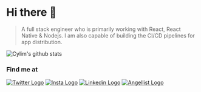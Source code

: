 # Hi there 👋

> A full stack engineer who is primarily working with React, React Native & Nodejs. I am also capable of building the CI/CD pipelines for app distribution.

![Cylim's github stats](https://github-readme-stats.vercel.app/api?username=cylim&count_private=true&show_icons=true&theme=dracula&include_all_commits=true)

### Find me at

[![Twitter Logo](https://icons.iconarchive.com/icons/limav/flat-gradient-social/32/Twitter-icon.png)](https://cyl.im/twitter)
[![Insta Logo](https://icons.iconarchive.com/icons/uiconstock/socialmedia/32/Instagram-icon.png)](https://cyl.im/insta)
[![Linkedin Logo](https://icons.iconarchive.com/icons/limav/flat-gradient-social/32/Linkedin-icon.png)](https://cyl.im/in)
[![Angellist Logo](https://icons.iconarchive.com/icons/limav/flat-gradient-social/32/Angellist-icon.png)](https://cyl.im/angel)



<!--
**cylim/cylim** is a ✨ _special_ ✨ repository because its `README.md` (this file) appears on your GitHub profile.

Here are some ideas to get you started:

- 🔭 I’m currently working on ...
- 🌱 I’m currently learning ...
- 👯 I’m looking to collaborate on ...
- 🤔 I’m looking for help with ...
- 💬 Ask me about ...
- 📫 How to reach me: ...
- 😄 Pronouns: ...
- ⚡ Fun fact: ...
-->

